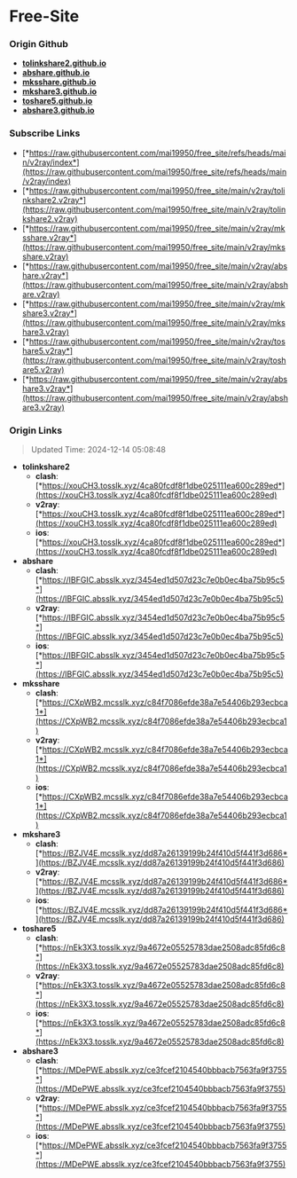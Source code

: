 # Free-Site

### Origin Github

- [**tolinkshare2.github.io**](https://github.com/tolinkshare2/tolinkshare2.github.io)
- [**abshare.github.io**](https://github.com/abshare/abshare.github.io)
- [**mksshare.github.io**](https://github.com/mksshare/mksshare.github.io)
- [**mkshare3.github.io**](https://github.com/mkshare3/mkshare3.github.io)
- [**toshare5.github.io**](https://github.com/toshare5/toshare5.github.io)
- [**abshare3.github.io**](https://github.com/abshare3/abshare3.github.io)

### Subscribe Links

- [*https://raw.githubusercontent.com/mai19950/free_site/refs/heads/main/v2ray/index*](https://raw.githubusercontent.com/mai19950/free_site/refs/heads/main/v2ray/index)
- [*https://raw.githubusercontent.com/mai19950/free_site/main/v2ray/tolinkshare2.v2ray*](https://raw.githubusercontent.com/mai19950/free_site/main/v2ray/tolinkshare2.v2ray)
- [*https://raw.githubusercontent.com/mai19950/free_site/main/v2ray/mksshare.v2ray*](https://raw.githubusercontent.com/mai19950/free_site/main/v2ray/mksshare.v2ray)
- [*https://raw.githubusercontent.com/mai19950/free_site/main/v2ray/abshare.v2ray*](https://raw.githubusercontent.com/mai19950/free_site/main/v2ray/abshare.v2ray)
- [*https://raw.githubusercontent.com/mai19950/free_site/main/v2ray/mkshare3.v2ray*](https://raw.githubusercontent.com/mai19950/free_site/main/v2ray/mkshare3.v2ray)
- [*https://raw.githubusercontent.com/mai19950/free_site/main/v2ray/toshare5.v2ray*](https://raw.githubusercontent.com/mai19950/free_site/main/v2ray/toshare5.v2ray)
- [*https://raw.githubusercontent.com/mai19950/free_site/main/v2ray/abshare3.v2ray*](https://raw.githubusercontent.com/mai19950/free_site/main/v2ray/abshare3.v2ray)

### Origin Links

> Updated Time: 2024-12-14 05:08:48

- **tolinkshare2**
  - **clash**: [*https://xouCH3.tosslk.xyz/4ca80fcdf8f1dbe025111ea600c289ed*](https://xouCH3.tosslk.xyz/4ca80fcdf8f1dbe025111ea600c289ed)
  - **v2ray**: [*https://xouCH3.tosslk.xyz/4ca80fcdf8f1dbe025111ea600c289ed*](https://xouCH3.tosslk.xyz/4ca80fcdf8f1dbe025111ea600c289ed)
  - **ios**: [*https://xouCH3.tosslk.xyz/4ca80fcdf8f1dbe025111ea600c289ed*](https://xouCH3.tosslk.xyz/4ca80fcdf8f1dbe025111ea600c289ed)
- **abshare**
  - **clash**: [*https://IBFGIC.absslk.xyz/3454ed1d507d23c7e0b0ec4ba75b95c5*](https://IBFGIC.absslk.xyz/3454ed1d507d23c7e0b0ec4ba75b95c5)
  - **v2ray**: [*https://IBFGIC.absslk.xyz/3454ed1d507d23c7e0b0ec4ba75b95c5*](https://IBFGIC.absslk.xyz/3454ed1d507d23c7e0b0ec4ba75b95c5)
  - **ios**: [*https://IBFGIC.absslk.xyz/3454ed1d507d23c7e0b0ec4ba75b95c5*](https://IBFGIC.absslk.xyz/3454ed1d507d23c7e0b0ec4ba75b95c5)
- **mksshare**
  - **clash**: [*https://CXpWB2.mcsslk.xyz/c84f7086efde38a7e54406b293ecbca1*](https://CXpWB2.mcsslk.xyz/c84f7086efde38a7e54406b293ecbca1)
  - **v2ray**: [*https://CXpWB2.mcsslk.xyz/c84f7086efde38a7e54406b293ecbca1*](https://CXpWB2.mcsslk.xyz/c84f7086efde38a7e54406b293ecbca1)
  - **ios**: [*https://CXpWB2.mcsslk.xyz/c84f7086efde38a7e54406b293ecbca1*](https://CXpWB2.mcsslk.xyz/c84f7086efde38a7e54406b293ecbca1)
- **mkshare3**
  - **clash**: [*https://BZJV4E.mcsslk.xyz/dd87a26139199b24f410d5f441f3d686*](https://BZJV4E.mcsslk.xyz/dd87a26139199b24f410d5f441f3d686)
  - **v2ray**: [*https://BZJV4E.mcsslk.xyz/dd87a26139199b24f410d5f441f3d686*](https://BZJV4E.mcsslk.xyz/dd87a26139199b24f410d5f441f3d686)
  - **ios**: [*https://BZJV4E.mcsslk.xyz/dd87a26139199b24f410d5f441f3d686*](https://BZJV4E.mcsslk.xyz/dd87a26139199b24f410d5f441f3d686)
- **toshare5**
  - **clash**: [*https://nEk3X3.tosslk.xyz/9a4672e05525783dae2508adc85fd6c8*](https://nEk3X3.tosslk.xyz/9a4672e05525783dae2508adc85fd6c8)
  - **v2ray**: [*https://nEk3X3.tosslk.xyz/9a4672e05525783dae2508adc85fd6c8*](https://nEk3X3.tosslk.xyz/9a4672e05525783dae2508adc85fd6c8)
  - **ios**: [*https://nEk3X3.tosslk.xyz/9a4672e05525783dae2508adc85fd6c8*](https://nEk3X3.tosslk.xyz/9a4672e05525783dae2508adc85fd6c8)
- **abshare3**
  - **clash**: [*https://MDePWE.absslk.xyz/ce3fcef2104540bbbacb7563fa9f3755*](https://MDePWE.absslk.xyz/ce3fcef2104540bbbacb7563fa9f3755)
  - **v2ray**: [*https://MDePWE.absslk.xyz/ce3fcef2104540bbbacb7563fa9f3755*](https://MDePWE.absslk.xyz/ce3fcef2104540bbbacb7563fa9f3755)
  - **ios**: [*https://MDePWE.absslk.xyz/ce3fcef2104540bbbacb7563fa9f3755*](https://MDePWE.absslk.xyz/ce3fcef2104540bbbacb7563fa9f3755)
